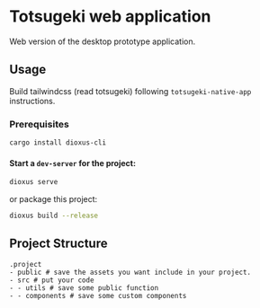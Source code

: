 # Totsugeki web application

Web version of the desktop prototype application.

## Usage

Build tailwindcss (read totsugeki) following `totsugeki-native-app`
instructions.

### Prerequisites

```bash
cargo install dioxus-cli
```

#### Start a `dev-server` for the project:

```bash
dioxus serve
```

or package this project:

```bash
dioxus build --release
```

## Project Structure

```
.project
- public # save the assets you want include in your project.
- src # put your code
- - utils # save some public function
- - components # save some custom components
```
